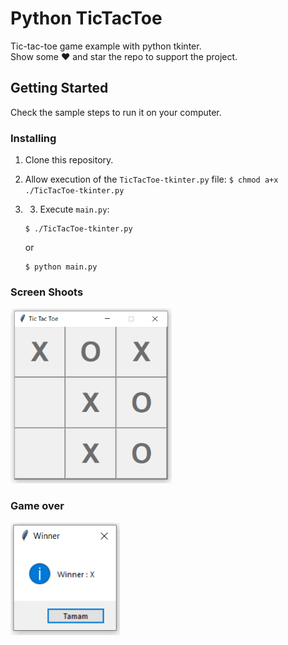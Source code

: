 # Python TicTacToe

Tic-tac-toe game example with python tkinter.<br />
Show some ❤️ and star the repo to support the project.


## Getting Started 
Check the sample steps to run it on your computer.

### Installing

1. Clone this repository.
2. Allow execution of the `TicTacToe-tkinter.py` file: `$ chmod a+x ./TicTacToe-tkinter.py`
3. 3. Execute `main.py`: 

    ```
    $ ./TicTacToe-tkinter.py
    ```

    or

    ```
    $ python main.py
    ```
   
### Screen Shoots
<img src="ScreenShoots/ssttt1.png" height="280em" title="Tkinter">


### Game over 
<img src="ScreenShoots/ssttt2.png" height="180em" title="Tkinter">

